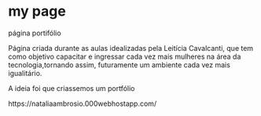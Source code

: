 # my page
 página portifólio

<p>Página criada durante as aulas idealizadas pela Leitícia Cavalcanti, que tem como objetivo capacitar e ingressar cada vez mais mulheres na área da tecnologia,tornando assim, futuramente um ambiente cada vez mais igualitário.</p>
<p>A ideia foi que criassemos um portfólio </p>
https://nataliaambrosio.000webhostapp.com/